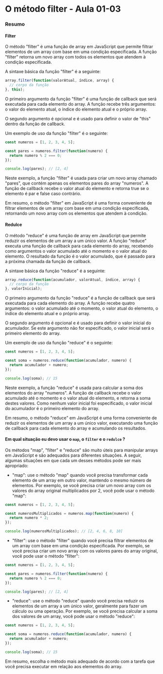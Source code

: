 <!--
Antes de publicar a issue, lembre-se de clicar na aba "Preview", para visualizar se a formatação está correta =)
-->

<!-- Escreva/insira as imagens após essa linha -->

# O método filter - Aula 01-03

### Resumo

#### Filter

O método "filter" é uma função de array em JavaScript que permite filtrar elementos de um array com base em uma condição especificada. A função "filter" retorna um novo array com todos os elementos que atendem à condição especificada.

A sintaxe básica da função "filter" é a seguinte:

```javascript
array.filter(function(valorAtual, índice, array) {
  // corpo da função
}, this);
```

O primeiro argumento da função "filter" é uma função de callback que será executada para cada elemento do array. A função recebe três argumentos: o valor do elemento atual, o índice do elemento atual e o próprio array.

O segundo argumento é opcional e é usado para definir o valor de "this" dentro da função de callback.

Um exemplo de uso da função "filter" é o seguinte:

```javascript
const numeros = [1, 2, 3, 4, 5];

const pares = numeros.filter(function(numero) {
  return numero % 2 === 0;
});

console.log(pares); // [2, 4]
```

Neste exemplo, a função "filter" é usada para criar um novo array chamado "pares", que contém apenas os elementos pares do array "numeros". A função de callback recebe o valor atual do elemento e retorna true se o elemento é par e false caso contrário.

Em resumo, o método "filter" em JavaScript é uma forma conveniente de filtrar elementos de um array com base em uma condição especificada, retornando um novo array com os elementos que atendem à condição.

#### Redulce

O método "reduce" é uma função de array em JavaScript que permite reduzir os elementos de um array a um único valor. A função "reduce" executa uma função de callback para cada elemento do array, recebendo como argumentos o valor acumulado até o momento e o valor atual do elemento. O resultado da função é o valor acumulado, que é passado para a próxima chamada da função de callback.

A sintaxe básica da função "reduce" é a seguinte:

```javascript
array.reduce(function(acumulador, valorAtual, índice, array) {
  // corpo da função
}, valorInicial);
```

O primeiro argumento da função "reduce" é a função de callback que será executada para cada elemento do array. A função recebe quatro argumentos: o valor acumulado até o momento, o valor atual do elemento, o índice do elemento atual e o próprio array.

O segundo argumento é opcional e é usado para definir o valor inicial do acumulador. Se este argumento não for especificado, o valor inicial será o primeiro elemento do array.

Um exemplo de uso da função "reduce" é o seguinte:

```javascript
const numeros = [1, 2, 3, 4, 5];

const soma = numeros.reduce(function(acumulador, numero) {
  return acumulador + numero;
});

console.log(soma); // 15
```

Neste exemplo, a função "reduce" é usada para calcular a soma dos elementos do array "numeros". A função de callback recebe o valor acumulado até o momento e o valor atual do elemento, e retorna a soma destes valores. Como nenhum valor inicial foi especificado, o valor inicial do acumulador é o primeiro elemento do array.

Em resumo, o método "reduce" em JavaScript é uma forma conveniente de reduzir os elementos de um array a um único valor, executando uma função de callback para cada elemento do array e acumulando os resultados.

#### Em qual situação eu devo usar o `map`, o `filter` e o `redulce` ?

Os métodos "map", "filter" e "reduce" são muito úteis para manipular arrays em JavaScript e são adequados para diferentes situações. A seguir, algumas situações em que cada um desses métodos pode ser mais apropriado:

- "map": use o método "map" quando você precisa transformar cada elemento de um array em outro valor, mantendo o mesmo número de elementos. Por exemplo, se você precisa criar um novo array com os valores do array original multiplicados por 2, você pode usar o método "map":

```javascript
const numeros = [1, 2, 3, 4, 5];

const numerosMultiplicados = numeros.map(function(numero) {
  return numero * 2;
});

console.log(numerosMultiplicados); // [2, 4, 6, 8, 10]
```

* "filter": use o método "filter" quando você precisa filtrar elementos de um array com base em uma condição especificada. Por exemplo, se você precisa criar um novo array com os valores pares do array original, você pode usar o método "filter":

```javascript
const numeros = [1, 2, 3, 4, 5];

const pares = numeros.filter(function(numero) {
  return numero % 2 === 0;
});

console.log(pares); // [2, 4]
```

* "reduce": use o método "reduce" quando você precisa reduzir os elementos de um array a um único valor, geralmente para fazer um cálculo ou uma operação. Por exemplo, se você precisa calcular a soma dos valores de um array, você pode usar o método "reduce":

```javascript
const numeros = [1, 2, 3, 4, 5];

const soma = numeros.reduce(function(acumulador, numero) {
  return acumulador + numero;
});

console.log(soma); // 15
```

Em resumo, escolha o método mais adequado de acordo com a tarefa que você precisa executar em relação aos elementos do array.
